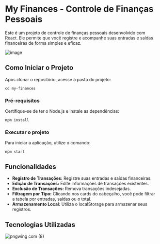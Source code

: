 # My Finances - Controle de Finanças Pessoais

Este é um projeto de controle de finanças pessoais desenvolvido com React. Ele permite que você registre e acompanhe suas entradas e saídas financeiras de forma simples e eficaz.

![image](https://github.com/oliveiratales/my-finances-react/assets/118945743/64ae2e03-ebd2-437a-8de8-ead2a7d1978f)

## Como Iniciar o Projeto

Após clonar o repositório, acesse a pasta do projeto:

``cd my-finances``

### Pré-requisitos

Certifique-se de ter o Node.js e instale as dependências:

``npm install``

### Executar o projeto

Para iniciar a aplicação, utilize o comando:

``npm start``

## Funcionalidades

- **Registro de Transações:** Registre suas entradas e saídas financeiras.
- **Edição de Transações:** Edite informações de transações existentes.
- **Exclusão de Transações:** Remova transações indesejadas.
- **Filtragem por Tipo:** Clicando nos cards do cabeçalho, você pode filtrar a tabela por entradas, saídas ou o total.
- **Armazenamento Local:** Utiliza o localStorage para armazenar seus registros.

## Tecnologias Utilizadas

![pngwing com (8)](https://github.com/oliveiratales/my-finances-react/assets/118945743/d9d935e9-54b3-452e-92ae-e00467b1fab4)



